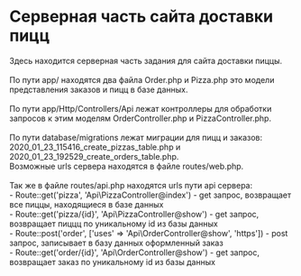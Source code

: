 # Серверная часть сайта доставки пицц

Здесь находится серверная часть задания для сайта доставки пиццы.
\
\
По пути app/ находятся два файла Order.php и Pizza.php это модели представления заказов и пицц в базе данных.
\
\
По пути app/Http/Controllers/Api лежат контроллеры для обработки запросов к этим моделям OrderController.php и PizzaController.php.
\
\
По пути database/migrations лежат миграции для пицц и заказов: 2020_01_23_115416_create_pizzas_table.php и 2020_01_23_192529_create_orders_table.php.
\
Возможные urls сервера находятся в файле routes/web.php. 
\
\
Так же в файле routes/api.php находятся urls пути api сервера: 
\
    - Route::get('pizza', 'Api\PizzaController@index') - get запрос, возвращает все пиццы, находящиеся в базе данных
    \
    - Route::get('pizza/{id}', 'Api\PizzaController@show') - get запрос, возвращает пиццц по уникальному id из базы данных
    \
    - Route::post('order', ['uses' => 'Api\OrderController@show', 'https']) - post запрос, записывает в базу данных оформленный заказ
    \
    - Route::get('order/{id}', 'Api\OrderController@show') - get запрос, возвращает заказ по уникальному id из базы данных
